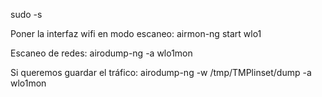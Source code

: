 sudo -s

Poner la interfaz wifi en modo escaneo:
airmon-ng start wlo1

Escaneo de redes:
airodump-ng -a wlo1mon

Si queremos guardar el tráfico:
airodump-ng -w /tmp/TMPlinset/dump -a wlo1mon
